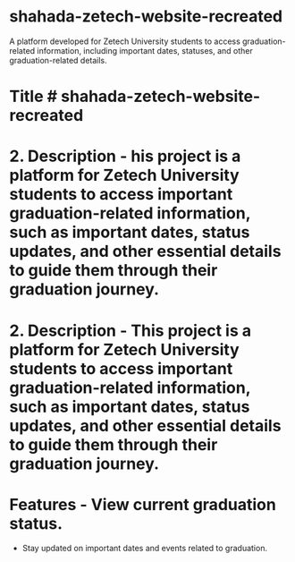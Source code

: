 # shahada-zetech-website-recreated
A platform developed for Zetech University students to access graduation-related information, including important dates, statuses, and other graduation-related details.
# Title # shahada-zetech-website-recreated

# 2. Description - his project is a platform for **Zetech University** students to access important graduation-related information, such as important dates, status updates, and other essential details to guide them through their graduation journey.
# 2. Description - This project is a platform for **Zetech University** students to access important graduation-related information, such as important dates, status updates, and other essential details to guide them through their graduation journey.

 # Features - View current graduation status.
- Stay updated on important dates and events related to graduation.
